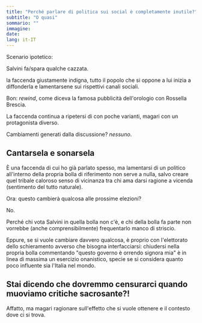 ```yaml
---
title: "Perché parlare di politica sui social è completamente inutile?"
subtitle: "O quasi"
sommario: ""
immagine: 
date:
lang: it-IT
---
```


Scenario ipotetico: 

Salvini fa/spara qualche cazzata. 

la faccenda giustamente indigna, tutto il popolo che si oppone a lui inizia a diffonderla e lamentarsene sui rispettivi canali sociali.

Bon: _rewind_, come diceva la famosa pubblicità dell'orologio con Rossella Brescia.

La faccenda continua a ripetersi di con poche varianti, magari con un protagonista diverso.

Cambiamenti generati dalla discussione? _nessuno_.

## Cantarsela e sonarsela 

È una faccenda di cui ho già parlato spesso, ma lamentarsi di un politico all'interno della propria bolla di riferimento non serve a nulla, salvo creare quel tribale caloroso senso di vicinanza tra chi ama darsi ragione a vicenda (sentimento del tutto naturale).

Ora: questo cambierà qualcosa alle prossime elezioni?

No. 

Perché chi vota Salvini in quella bolla non c'è, e chi della bolla fa parte non vorrebbe (anche comprensibilmente) frequentarlo manco di striscio.

Eppure, se si vuole cambiare davvero qualcosa, è proprio con l'elettorato dello schieramento avverso che bisogna interfacciarsi: chiudersi nella propria bolla commentando "questo governo è orrendo signora mia" è in linea di massima un esercizio onanistico, specie se si considera quanto poco influente sia l'Italia nel mondo.

## Stai dicendo che dovremmo censurarci quando muoviamo critiche sacrosante?!

Affatto, ma magari ragionare sull'effetto che si vuole ottenere e il contesto dove ci si trova.

